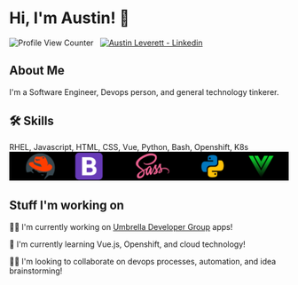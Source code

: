 
# Hi, I'm Austin! 👋
![Profile View Counter](https://komarev.com/ghpvc/?username=miliaus)&nbsp;&nbsp;
[![Austin Leverett - Linkedin](https://img.shields.io/badge/Austin_Leverett-Linkedin-blue?logo=LinkedIn&logoColor=white)](https://www.linkedin.com/in/all09/)


## About Me
I'm a Software Engineer, Devops person, and general technology tinkerer.



## 🛠 Skills
RHEL, Javascript, HTML, CSS, Vue, Python, Bash, Openshift, K8s
![Logo](https://github.com/MiliAus/MiliAus/blob/cd4cd54f0d70065b5b24a3b176a4306a7e540b3a/tech%20stack.png)


## Stuff I'm working on
👩‍💻 I'm currently working on [Umbrella Developer Group](https://github.com/Umbrella-Developer-Group) apps!

🧠 I'm currently learning Vue.js, Openshift, and cloud technology!

👯‍♀️ I'm looking to collaborate on devops processes, automation, and idea brainstorming!
















